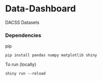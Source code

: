 # Data-Dashboard
DACSS Datasets

### Dependencies

pip
```
pip install pandas numpy matplotlib shiny
```

To run (locally)
```
shiny run --reload
```
